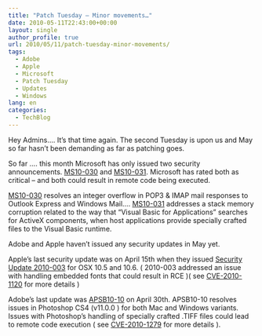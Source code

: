 ```yaml
---
title: "Patch Tuesday – Minor movements…"
date: 2010-05-11T22:43:00+00:00
layout: single
author_profile: true
url: 2010/05/11/patch-tuesday-minor-movements/
tags:
  - Adobe
  - Apple
  - Microsoft
  - Patch Tuesday
  - Updates
  - Windows
lang: en
categories: 
  - TechBlog
---
```

Hey Admins…. It’s that time again. The second Tuesday is upon us and May so far hasn’t been demanding as far as patching goes. 

So far …. this month Microsoft has only issued two security announcements. [MS10-030](http://www.sophos.com/support/knowledgebase/article/110936.html) and [MS10-031](http://www.sophos.com/support/knowledgebase/article/110937.html). Microsoft has rated both as critical – and both could result in remote code being executed. 

[MS10-030](http://www.sophos.com/support/knowledgebase/article/110936.html) resolves an integer overflow in POP3 & IMAP mail responses to Outlook Express and Windows Mail…. [MS10-031](http://www.sophos.com/support/knowledgebase/article/110937.html) addresses a stack memory corruption related to the way that “Visual Basic for Applications” searches for ActiveX components, when host applications provide specially crafted files to the Visual Basic runtime. 

Adobe and Apple haven’t issued any security updates in May yet. 

Apple’s last security update was on April 15th when they issued [Security Update 2010-003](http://support.apple.com/kb/HT4131) for OSX 10.5 and 10.6. ( 2010-003 addressed an issue with handling embedded fonts that could result in RCE )( see [CVE-2010-1120](http://cve.mitre.org/cgi-bin/cvename.cgi?name=CVE-2010-1120) for more details ) 

Adobe’s last update was [APSB10-10](http://www.adobe.com/support/security/bulletins/apsb10-10.html) on April 30th. APSB10-10 resolves issues in Photoshop CS4 (v11.0.0 ) for both Mac and Windows variants.   Issues with Photoshop’s handling of specially crafted .TIFF files could lead to remote code execution ( see [CVE-2010-1279](http://cve.mitre.org/cgi-bin/cvename.cgi?name=CVE-2010-1279) for more details ).